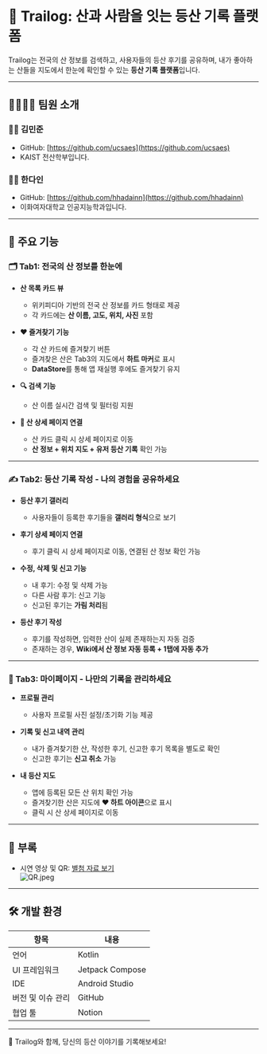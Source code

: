 # 🥾 Trailog: 산과 사람을 잇는 등산 기록 플랫폼

Trailog는 전국의 산 정보를 검색하고, 사용자들의 등산 후기를 공유하며, 내가 좋아하는 산들을 지도에서 한눈에 확인할 수 있는 **등산 기록 플랫폼**입니다.

---

## 👨‍👩‍👧‍👦 팀원 소개

### 🧑‍💻 김민준
- GitHub: [https://github.com/ucsaes](https://github.com/ucsaes)
- KAIST 전산학부입니다.

### 👩‍💻 한다인
- GitHub: [https://github.com/hhadainn](https://github.com/hhadainn)
- 이화여자대학교 인공지능학과입니다.


---

## 📱 주요 기능

### 🗂 Tab1: 전국의 산 정보를 한눈에

- **산 목록 카드 뷰**
  - 위키피디아 기반의 전국 산 정보를 카드 형태로 제공  
  - 각 카드에는 **산 이름, 고도, 위치, 사진** 포함

- **❤️ 즐겨찾기 기능**
  - 각 산 카드에 즐겨찾기 버튼
  - 즐겨찾은 산은 Tab3의 지도에서 **하트 마커**로 표시
  - **DataStore**를 통해 앱 재실행 후에도 즐겨찾기 유지

- **🔍 검색 기능**
  - 산 이름 실시간 검색 및 필터링 지원

- **🔗 산 상세 페이지 연결**
  - 산 카드 클릭 시 상세 페이지로 이동  
  - **산 정보 + 위치 지도 + 유저 등산 기록** 확인 가능

---

### ✍️ Tab2: 등산 기록 작성 - 나의 경험을 공유하세요

- **등산 후기 갤러리**
  - 사용자들이 등록한 후기들을 **갤러리 형식**으로 보기

- **후기 상세 페이지 연결**
  - 후기 클릭 시 상세 페이지로 이동, 연결된 산 정보 확인 가능

- **수정, 삭제 및 신고 기능**
  - 내 후기: 수정 및 삭제 가능  
  - 다른 사람 후기: 신고 기능  
  - 신고된 후기는 **가림 처리**됨

- **등산 후기 작성**
  - 후기를 작성하면, 입력한 산이 실제 존재하는지 자동 검증  
  - 존재하는 경우, **Wiki에서 산 정보 자동 등록 + 1탭에 자동 추가**

---

### 🙋 Tab3: 마이페이지 - 나만의 기록을 관리하세요

- **프로필 관리**
  - 사용자 프로필 사진 설정/초기화 기능 제공

- **기록 및 신고 내역 관리**
  - 내가 즐겨찾기한 산, 작성한 후기, 신고한 후기 목록을 별도로 확인
  - 신고한 후기는 **신고 취소** 가능

- **내 등산 지도**
  - 앱에 등록된 모든 산 위치 확인 가능
  - 즐겨찾기한 산은 지도에 **❤️ 하트 아이콘**으로 표시
  - 클릭 시 산 상세 페이지로 이동


---

## 📎 부록

- 시연 영상 및 QR: [별첨 자료 보기](https://drive.google.com/file/d/1_2IfP6oJtRacIXC201bt0qAyeiCLFBxi/view?usp=sharing)  
  ![QR.jpeg](attachment:993b8f5d-a635-4613-b422-61d95ff05d8f:QR.jpeg)

---

## 🛠️ 개발 환경

| 항목 | 내용 |
|------|------|
| 언어 | Kotlin |
| UI 프레임워크 | Jetpack Compose |
| IDE | Android Studio |
| 버전 및 이슈 관리 | GitHub |
| 협업 툴 | Notion |

---

🎒 Trailog와 함께, 당신의 등산 이야기를 기록해보세요!

